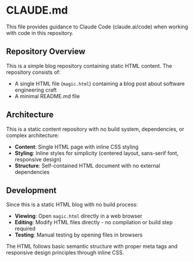 # CLAUDE.md

This file provides guidance to Claude Code (claude.ai/code) when working with code in this repository.

## Repository Overview

This is a simple blog repository containing static HTML content. The repository consists of:
- A single HTML file (`magic.html`) containing a blog post about software engineering craft
- A minimal README.md file

## Architecture

This is a static content repository with no build system, dependencies, or complex architecture:
- **Content**: Single HTML page with inline CSS styling
- **Styling**: Inline styles for simplicity (centered layout, sans-serif font, responsive design)
- **Structure**: Self-contained HTML document with no external dependencies

## Development

Since this is a static HTML blog with no build process:
- **Viewing**: Open `magic.html` directly in a web browser
- **Editing**: Modify HTML files directly - no compilation or build step required
- **Testing**: Manual testing by opening files in browsers

The HTML follows basic semantic structure with proper meta tags and responsive design principles through inline CSS.